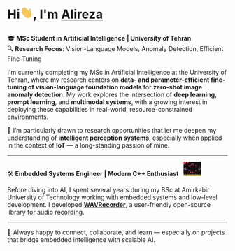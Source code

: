 # <p> Hi<img src="https://raw.githubusercontent.com/ABSphreak/ABSphreak/master/gifs/Hi.gif" width="30px" />, I'm <a href="https://github.com/AlirezaSalehy">Alireza</a> </p>

🎓 **MSc Student in Artificial Intelligence | University of Tehran**  
🔍 **Research Focus**: Vision-Language Models, Anomaly Detection, Efficient Fine-Tuning 

I'm currently completing my MSc in Artificial Intelligence at the University of Tehran, where my research centers on **data- and parameter-efficient fine-tuning of vision-language foundation models** for **zero-shot image anomaly detection**. My work explores the intersection of **deep learning**, **prompt learning**, and **multimodal systems**, with a growing interest in deploying these capabilities in real-world, resource-constrained environments.  

🔭 I’m particularly drawn to research opportunities that let me deepen my understanding of **intelligent perception systems**, especially when applied in the context of **IoT** — a long-standing passion of mine.  

---

🛠️ **Embedded Systems Engineer | Modern C++ Enthusiast** &nbsp;&nbsp;<img src="https://github.com/A-R-S-D/A-R-S-D/raw/49d66e2721eef583be6cde61ff187c15a3be4ea4/resources/gifs/helloGreetingsMicroBits.gif" width="40">

Before diving into AI, I spent several years during my BSc at Amirkabir University of Technology working with embedded systems and low-level development. I developed [**WAVRecorder**](https://github.com/AlirezaSalehy/WAVRecorder), a user-friendly open-source library for audio recording.

---

💬 Always happy to connect, collaborate, and learn — especially on projects that bridge embedded intelligence with scalable AI.

